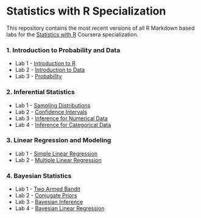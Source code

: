 # Statistics with R Specialization

This repository contains the most recent versions of all R Markdown based labs for the [Statistics with R](https://www.coursera.org/specializations/statistics) Coursera specialization.

### 1. Introduction to Probability and Data

- Lab 1 - [Introduction to R](1.1_intro_to_r/intro_to_r.Rmd)
- Lab 2 - [Introduction to Data](1.2_intro_to_data/intro_to_data.Rmd)
- Lab 3 - [Probability](1.3_probability/probability.Rmd)

### 2. Inferential Statistics

- Lab 1 - [Sampling Distributions](2.1_sampling_distributions/sampling_distributions.Rmd)
- Lab 2 - [Confidence Intervals](2.2_confidence_intervals/confidence_intervals.Rmd)
- Lab 3 - [Inference for Numerical Data](2.3_inf_for_numerical_data/inf_for_numerical_data.Rmd)
- Lab 4 - [Inference for Categorical Data](2.4_inf_for_categorical_data/inf_for_categorical_data.Rmd)

### 3. Linear Regression and Modeling

- Lab 1 - [Simple Linear Regression](3.1_simple_regression/simple_regression.Rmd)
- Lab 2 - [Multiple Linear Regression](3.2_multiple_regression/multiple_regression.Rmd)

### 4. Bayesian Statistics

- Lab 1 - [Two Armed Bandit](4.1_two_armed_bandit/two_armed_bandit.Rmd)
- Lab 2 - [Conjugate Priors](4.2_conjugate_priors/credible_interval.Rmd)
- Lab 3 - [Bayesian Inference](4.3_bayesian_inference/bayesian_inference.Rmd)
- Lab 4 - [Bayesian Linear Regression](4.4_bayes_regression/bayes_regression.Rmd)
